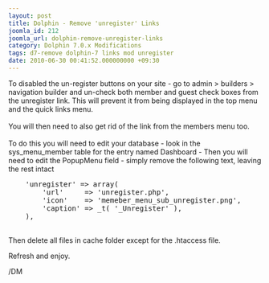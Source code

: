 ```yaml
---
layout: post
title: Dolphin - Remove 'unregister' Links
joomla_id: 212
joomla_url: dolphin-remove-unregister-links
category: Dolphin 7.0.x Modifications
tags: d7-remove dolphin-7 links mod unregister
date: 2010-06-30 00:41:52.000000000 +09:30
---
```

<p>To disabled the un-register buttons on your site - go to admin &gt; builders &gt; navigation builder and un-check both member and guest check boxes from the unregister link. This will prevent it from being displayed in the top menu and the quick links menu.<br><br>You will then need to also get rid of the link from the members menu too.<br><br>To do this you will need to edit your database - look in the sys_menu_member table for the entry named Dashboard - Then you will need to edit the PopupMenu field - simply remove the following text, leaving the rest intact</p>
<pre>&nbsp;&nbsp;&nbsp; 'unregister' =&gt; array(<br>&nbsp;&nbsp;&nbsp;&nbsp;&nbsp;&nbsp;&nbsp; 'url'&nbsp;&nbsp;&nbsp;&nbsp; =&gt; 'unregister.php',<br>&nbsp;&nbsp;&nbsp;&nbsp;&nbsp;&nbsp;&nbsp; 'icon'&nbsp;&nbsp;&nbsp; =&gt; 'memeber_menu_sub_unregister.png',<br>&nbsp;&nbsp;&nbsp;&nbsp;&nbsp;&nbsp;&nbsp; 'caption' =&gt; _t( '_Unregister' ),<br>&nbsp;&nbsp;&nbsp; ),</pre>
<p><br>Then delete all files in cache folder except for the .htaccess file.</p>
<p>Refresh and enjoy.</p>
<p>/DM</p>

